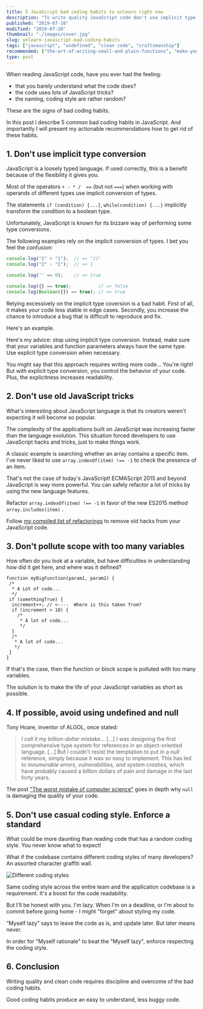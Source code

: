 ```yaml
---
title: 5 JavaScript bad coding habits to unlearn right now
description: "To write quality JavaScript code don't use implicit type conversion, old JavaScript tricks, pollute scope with variables, and avoid undefined & null"
published: "2019-07-10"
modified: "2019-07-10"
thumbnail: "./images/cover.jpg"
slug: unlearn-javascript-bad-coding-habits
tags: ["javascript", "undefined", "clean code", "craftsmanship"]
recommended: ["the-art-of-writing-small-and-plain-functions", "make-your-javascript-code-shide-knockout-old-es5-hack"]
type: post
---
```


When reading JavaScript code, have you ever had the feeling:

* that you barely understand what the code does?  
* the code uses lots of JavaScript tricks?  
* the naming, coding style are rather random?

These are the signs of bad coding habits. 

In this post I describe 5 common bad coding habits in JavaScript. And importantly I will present my actionable recommendations how to get rid of these habits.  

## 1. Don't use implicit type conversion

JavaScript is a loosely typed language. If used correctly, this is a benefit because of the flexibility it gives you.   

Most of the operators `+ - * /  ==` (but not `===`) when working with operands of different types use implicit conversion of types. 

The statements `if (condition) {...}`, `while(condition) {...}` implicitly transform the condition to a boolean type.  

Unfortunately, JavaScript is known for its bizzare way of performing some type conversions. 

The following examples rely on the implicit conversion of types. I bet you feel the confusion:  

```javascript
console.log("2" + "1");  // => "21"
console.log("2" - "1");  // => 1

console.log('' == 0);    // => true

console.log({} == true);          // => false
console.log(Boolean({}) == true); // => true
```

Relying excessively on the implicit type coversion is a bad habit. First of all, it makes your code less stable in edge cases. Secondly, you increase the chance to introduce a bug that is difficult to reproduce and fix.  

Here's an example. 

Here's my advice: stop using implicit type conversion. Instead, make sure that your variables and function parameters always have the same type. Use explicit type conversion when necessary.  

You might say that this approach requires writing more code... You're right! But with explicit type conversion, you control the behavior of your code. Plus, the explicitness increases readability.   

## 2. Don't use old JavaScript tricks

What's interesting about JavaScript language is that its creators weren't expecting it will become so popular.

The complexity of the applications built on JavaScript was increasing faster than the language evolution. This situation forced developers to use JavaScript hacks and tricks, just to make things work.  

A classic example is searching whether an array contains a specific item. I've never liked to use `array.indexOf(item) !== -1` to check the presence of an item.  

That's not the case of today's JavaScript! ECMAScript 2015 and beyond JavaScript is way more powerful. You can safely refactor a lot of tricks by using the new language features.  

Refactor `array.indexOf(item) !== -1` in favor of the new ES2015 method `array.includes(item)` .  

Follow [my compiled list of refactorings](http://localhost:8000/make-your-javascript-code-shide-knockout-old-es5-hack/) to remove old hacks from your JavaScript code. 

## 3. Don't pollute scope with too many variables

How often do you look at a variable, but have difficulties in understanding how did it get here, and where was it defined?  

```javascript{6}
function myBigFunction(param1, param2) {
 /*
  * A Lot of code...  
  */
 if (somethingTrue) {
  increment++; // <----  Where is this taken from?
  if (increment > 10) {
    /*
     * A lot of code...  
     */
  }
  /*
   * A lot of code...  
   */
 }
}
```

If that's the case, then the function or block scope is polluted with too many variables. 

The solution is to make the life of your JavaScript variables as short as possible. 

## 4. If possible, avoid using undefined and null

Tony Hoare, inventor of ALGOL, once stated:

> *I call it my billion-dollar mistake...* [...] I was designing the first comprehensive type system for references in an object-oriented language. [...] But I couldn’t resist the temptation to put in a *null* reference, simply because it was so easy to implement. This has led to *innumerable errors, vulnerabilities, and system crashes,* which have probably caused a billion dollars of pain and damage in the last forty years.

The post ["The worst mistake of computer science"](https://www.lucidchart.com/techblog/2015/08/31/the-worst-mistake-of-computer-science/) goes in depth why `null` is damaging the quality of your code.

## 5. Don't use casual coding style. Enforce a standard

What could be more daunting than reading code that has a random coding style. You never know what to expect!  

What if the codebase contains different coding styles of many developers? An assorted character graffiti wall.
 
![Different coding styles](./images/different-coding-styles.jpg)

Same coding style across the entire team and the application codebase is a requirement. It's a boost for the code readability.  

But I'll be honest with you. I'm lazy. When I'm on a deadline, or I'm about to commit  before going home - I might "forget" about styling my code.  

“Myself lazy” says to leave the code as is, and update later. But later means never.  

In order for "Myself rationale" to beat the "Myself lazy", enforce respecting the coding style.  

## 6. Conclusion

Writing quality and clean code requires discipline and overcome of the bad coding habits. 

Good coding habits produce an easy to understand, less buggy code. 